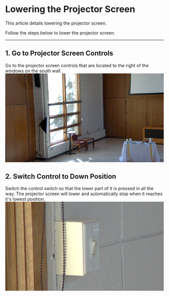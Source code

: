 # Lowering the Projector Screen

This article details lowering the projector screen.

Follow the steps below to lower the projector screen.

---

## 1. Go to Projector Screen Controls
 Go to the projector screen controls that are located to the right of the windows on the south wall.
 <br>![Windows on South Wall](../../assets/images/video/raising-lowering_projector_screen/projector_screen_location.png)

## 2. Switch Control to Down Position
 Switch the control switch so that the lower part of it is pressed in all the way. The projector screen will lower and automatically stop when it reaches it's lowest position.
 <br>![Projector Switch](../../assets/images/video/raising-lowering_projector_screen/projector_screen_controls_down.png)